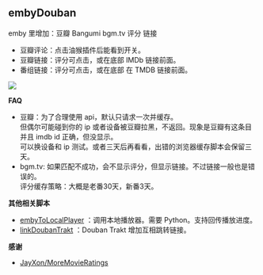 ## embyDouban

emby 里增加：豆瓣 Bangumi bgm.tv 评分 链接

- 豆瓣评论：点击油猴插件后能看到开关。
- 豆瓣链接：评分可点击，或在底部 IMDb 链接前面。
- 番组链接：评分可点击，或在底部 在 TMDB 链接前面。

![](https://github.com/kjtsune/embyToLocalPlayer/raw/main/embyDouban/embyDouban.jpg)

**FAQ**

* 豆瓣：为了合理使用 api，默认只请求一次并缓存。  
  但偶尔可能碰到你的 ip 或者设备被豆瓣拉黑，不返回。现象是豆瓣有这条目并且 imdb id 正确，但没显示。  
  可以换设备和 ip 测试。或者三天后再看看，出错的浏览器缓存脚本会保留三天。
* bgm.tv: 如果匹配不成功，会不显示评分，但显示链接。不过链接一般也是错误的。  
  评分缓存策略：大概是老番30天，新番3天。

**其他相关脚本**

* [embyToLocalPlayer](https://greasyfork.org/zh-CN/scripts/448648-embytolocalplayer)
  ：调用本地播放器。需要 Python。支持回传播放进度。
* [linkDoubanTrakt](https://greasyfork.org/zh-CN/scripts/449899-linkdoubantrakt)
  ：Douban Trakt 增加互相跳转链接。

**感谢**

- [JayXon/MoreMovieRatings](https://github.com/JayXon/MoreMovieRatings)

